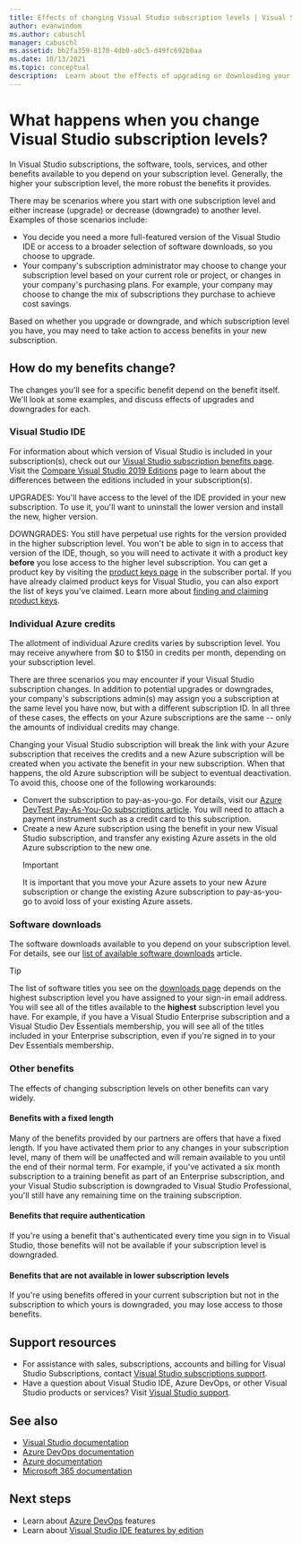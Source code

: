 ```yaml
---
title: Effects of changing Visual Studio subscription levels | Visual Studio Marketplace
author: evanwindom
ms.author: cabuschl
manager: cabuschl
ms.assetid: bb2fa359-8170-4db0-a0c5-d49fc692b0aa
ms.date: 10/13/2021
ms.topic: conceptual
description:  Learn about the effects of upgrading or downloading your Visual Studio subscription level.
---
```


# What happens when you change Visual Studio subscription levels?
In Visual Studio subscriptions, the software, tools, services, and other benefits available to you depend on your subscription level.  Generally, the higher your subscription level, the more robust the benefits it provides.  

There may be scenarios where you start with one subscription level and either increase (upgrade) or decrease (downgrade) to another level.  Examples of those scenarios include:
- You decide you need a more full-featured version of the Visual Studio IDE or access to a broader selection of software downloads, so you choose to upgrade. 
- Your company's subscription administrator may choose to change your subscription level based on your current role or project, or changes in your company's purchasing plans. For example, your company may choose to change the mix of subscriptions they purchase to achieve cost savings.  

Based on whether you upgrade or downgrade, and which subscription level you have, you may need to take action to access benefits in your new subscription.

## How do my benefits change?
The changes you'll see for a specific benefit depend on the benefit itself.  We'll look at some examples, and discuss effects of upgrades and downgrades for each.

### Visual Studio IDE
For information about which version of Visual Studio is included in your subscription(s), check out our [Visual Studio subscription benefits page](https://visualstudio.microsoft.com/vs/benefits/). Visit the [Compare Visual Studio 2019 Editions](https://visualstudio.microsoft.com/vs/compare/) page to learn about the differences between the editions included in your subscription(s).
 
UPGRADES:  You'll have access to the level of the IDE provided in your new subscription.  To use it, you'll want to uninstall the lower version and install the new, higher version.  

DOWNGRADES: You still have perpetual use rights for the version provided in the higher subscription level.  You won't be able to sign in to access that version of the IDE, though, so you will need to activate it with a product key **before** you lose access to the higher level subscription.  You can get a product key by visiting the [product keys page](https://my.visualstudio.com/productkeys) in the subscriber portal.  If you have already claimed product keys for Visual Studio, you can also export the list of keys you've claimed. Learn more about [finding and claiming product keys](find-keys.md).

### Individual Azure credits
The allotment of individual Azure credits varies by subscription level.  You may receive anywhere from $0 to $150 in credits per month, depending on your subscription level.  

There are three scenarios you may encounter if your Visual Studio subscription changes.  In addition to potential upgrades or downgrades, your company's subscriptions admin(s) may assign you a subscription at the same level you have now, but with a different subscription ID.  In all three of these cases, the effects on your Azure subscriptions are the same -- only the amounts of individual credits may change. 

Changing your Visual Studio subscription will break the link with your Azure subscription that receives the credits and a new Azure subscription will be created when you activate the benefit in your new subscription.  When that happens, the old Azure subscription will be subject to eventual deactivation.  To avoid this, choose one of the following workarounds:
- Convert the subscription to pay-as-you-go.  For details, visit our [Azure DevTest Pay-As-You-Go subscriptions article](vs-azure-payg.md).  You will need to attach a payment instrument such as a credit card to this subscription. 
- Create a new Azure subscription using the benefit in your new Visual Studio subscription, and transfer any existing Azure assets in the old Azure subscription to the new one. 
  > [!IMPORTANT]
  > It is important that you move your Azure assets to your new Azure subscription or change the existing Azure subscription to pay-as-you-go to avoid loss of your existing Azure assets. 
 
### Software downloads
The software downloads available to you depend on your subscription level.  For details, see our [list of available software downloads](software-download-list.md) article. 

  > [!TIP] 
  > The list of software titles you see on the [downloads page](https://my.visualstudio.com/downloads) depends on the highest subscription level you have assigned to your sign-in email address.  You will see all of the titles available to the **highest** subscription level you have.  For example, if you have a Visual Studio Enterprise subscription and a Visual Studio Dev Essentials membership, you will see all of the titles included in your Enterprise subscription, even if you're signed in to your Dev Essentials membership.  

### Other benefits 
The effects of changing subscription levels on other benefits can vary widely.  

#### Benefits with a fixed length
Many of the benefits provided by our partners are offers that have a fixed length.  If you have activated them prior to any changes in your subscription level, many of them will be unaffected and will remain available to you until the end of their normal term.  For example, if you've activated a six month subscription to a training benefit as part of an Enterprise subscription, and your Visual Studio subscription is downgraded to Visual Studio Professional, you'll still have any remaining time on the training subscription.  

#### Benefits that require authentication
If you're using a benefit that's authenticated every time you sign in to Visual Studio, those benefits will not be available if your subscription level is downgraded.  

#### Benefits that are not available in lower subscription levels
If you're using benefits offered in your current subscription but not in the subscription to which yours is downgraded, you may lose access to those benefits.  

## Support resources
- For assistance with sales, subscriptions, accounts and billing for Visual Studio Subscriptions, contact [Visual Studio subscriptions support](https://my.visualstudio.com/gethelp).
- Have a question about Visual Studio IDE, Azure DevOps, or other Visual Studio products or services?  Visit [Visual Studio support](https://visualstudio.microsoft.com/support/).

## See also
- [Visual Studio documentation](/visualstudio/)
- [Azure DevOps documentation](/azure/devops/)
- [Azure documentation](/azure/)
- [Microsoft 365 documentation](/microsoft-365/)

## Next steps
- Learn about [Azure DevOps](https://azure.microsoft.com/services/devops/) features
- Learn about [Visual Studio IDE features by edition](https://visualstudio.microsoft.com/vs/compare/)